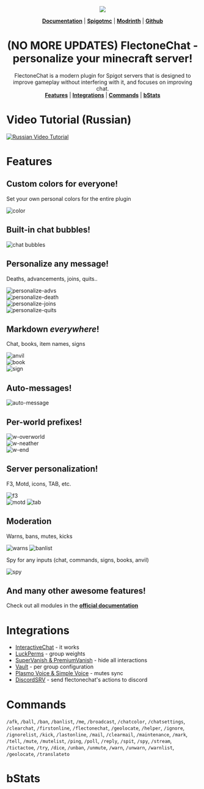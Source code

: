 <p align="center">
 <img src="https://i.imgur.com/odTmiw2.png">
  <div align="center">

**[Documentation](https://chat.flectone.net/docs/)** | **[Spigotmc](https://www.spigotmc.org/resources/flectonechat.89411/)** | **[Modrinth](https://modrinth.com/plugin/flectonechat)** | **[Github](https://github.com/Flectone/FlectoneChat)**

# (NO MORE UPDATES) FlectoneChat - personalize your minecraft server!

FlectoneChat is a modern plugin for Spigot servers that is designed to improve gameplay without interfering with it, and
focuses on improving chat.\
**[Features](#Features)** | **[Integrations](#Integrations)** | **[Commands](#Commands)** | **[bStats](#bStats)**

  </div>

</p>


# Video Tutorial (Russian)
[![Russian Video Tutorial](https://i.ytimg.com/vi/7_WOJbr51Cg/maxresdefault.jpg)](https://www.youtube.com/watch?v=7_WOJbr51Cg)

# Features

## Custom colors for everyone!

Set your own personal colors for the entire plugin

![color](https://i.imgur.com/BwRjY7a.png)

## Built-in chat bubbles!

![chat bubbles](https://i.imgur.com/fDhqOZz.png)

## Personalize any message!

Deaths, advancements, joins, quits..

![personalize-advs](https://i.imgur.com/KkC5y2D.png)\
![personalize-death](https://i.imgur.com/7yAdjtW.png)\
![personalize-joins](https://i.imgur.com/j7tFPYg.png)\
![personalize-quits](https://i.imgur.com/26MpfPU.png)

## Markdown *everywhere*!

Chat, books, item names, signs


![anvil](https://i.imgur.com/O8uX4fy.png)\
![book](https://i.imgur.com/RESI0Zc.png)\
![sign](https://i.imgur.com/bASmkX5.png)

## Auto-messages!

![auto-message](https://i.imgur.com/QEu7alH.png)

## Per-world prefixes!

![w-overworld](https://i.imgur.com/rUOv72q.png)\
![w-neather](https://i.imgur.com/ZV4ITfs.png)\
![w-end](https://i.imgur.com/s4ndpRg.png)

## Server personalization!

F3, Motd, icons, TAB, etc.

![f3](https://i.imgur.com/pexsRpl.png)\
![motd](https://i.imgur.com/LTnLCyF.png)
![tab](https://i.imgur.com/xrjgmdq.png)

## Moderation

Warns, bans, mutes, kicks

![warns](https://i.imgur.com/TT3B76U.png)
![banlist](https://i.imgur.com/jg4c8gO.png)

Spy for any inputs (chat, commands, signs, books, anvil)

![spy](https://i.imgur.com/pEzMjSz.png)

## And many other awesome features!

Check out all modules in the **[official documentation](https://chat.flectone.net/docs/)**

# Integrations

- [InteractiveChat](https://chat.flectone.net/docs/configuration/settings/integrations/#interactivechat) - it works
- [LuckPerms](https://chat.flectone.net/docs/configuration/settings/integrations/#luckperms) - group weights
- [SuperVanish & PremiumVanish](https://chat.flectone.net/docs/configuration/settings/integrations/#supervanish) - hide all interactions
- [Vault](https://chat.flectone.net/docs/configuration/settings/integrations/#vault) - per group configuration
- [Plasmo Voice & Simple Voice](https://chat.flectone.net/docs/configuration/settings/integrations/#plasmovoice) - mutes sync
- [DiscordSRV](https://chat.flectone.net/docs/configuration/settings/integrations/#discordsrv) - send flectonechat's actions to discord

# Commands
`/afk`, `/ball`, `/ban`, `/banlist`, `/me`, `/broadcast`, `/chatcolor`, `/chatsettings`, `/clearchat`, `/firstonline`, `/flectonechat`, `/geolocate`, `/helper`, `/ignore`, `/ignorelist`, `/kick`, `/lastonline`, `/mail`, `/clearmail`, `/maintenance`, `/mark`, `/tell`, `/mute`, `/mutelist`, `/ping`, `/poll`, `/reply`, `/spit`, `/spy`, `/stream`, `/tictactoe`, `/try`, `/dice`, `/unban`, `/unmute`, `/warn`, `/unwarn`, `/warnlist`, `/geolocate`, `/translateto`
# bStats

<a href="https://bstats.org/plugin/bukkit/FlectoneChat" rel="noopener nofollow ugc"><img src="https://bstats.org/signatures/bukkit/FlectoneChat.svg" alt=""></a>
